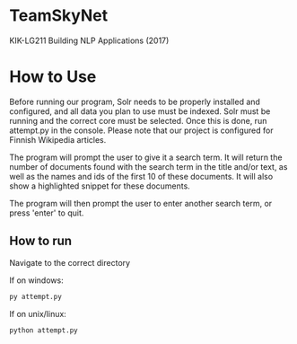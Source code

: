 # TeamSkyNet

KIK-LG211 Building NLP Applications (2017)

# How to Use

Before running our program, Solr needs to be properly installed and configured, and all data you plan to use must be indexed. Solr must be running and the correct core must be selected. Once this is done, run attempt.py in the console. Please note that our project is configured for Finnish Wikipedia articles.

The program will prompt the user to give it a search term. It will return the number of documents found with the search term in the title and/or text, as well as the names and ids of the first 10 of these documents. It will also show a highlighted snippet for these documents.

The program will then prompt the user to enter another search term, or press 'enter' to quit.

## How to run
Navigate to the correct directory

If on windows:
```bash
py attempt.py
```

If on unix/linux:
```bash
python attempt.py
```

